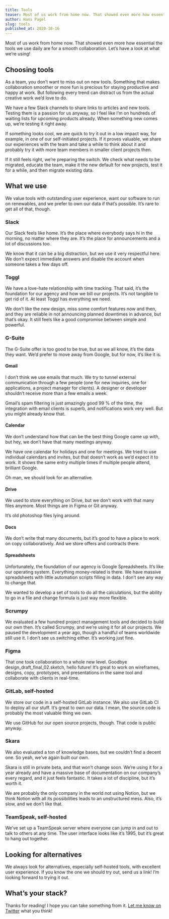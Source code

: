 ```yaml
---
title: Tools
teaser: Most of us work from home now. That showed even more how essential the tools we use daily are for a smooth collaboration. Let’s have a look at what we’re using!
author: Hans Pagel
slug: tools
published_at: 2020-10-16
---
```


Most of us work from home now. That showed even more how essential the tools we use daily are for a smooth collaboration. Let’s have a look at what we’re using!

## Choosing tools
As a team, you don’t want to miss out on new tools. Something that makes collaboration smoother or more fun is precious for staying productive and happy at work. But following every trend can distract us from the actual creative work we’d love to do.

We have a few Slack channels to share links to articles and new tools. Testing them is a passion for us anyway, so I feel like I’m on hundreds of waiting lists for upcoming products already. When something new comes up, we’re testing it right away.

If something looks cool, we are quick to try it out in a low impact way, for example, in one of our self-initiated projects. If it proves valuable, we share our experiences with the team and take a while to think about it and probably try it with more team members in smaller client projects then.

If it still feels right, we’re preparing the switch. We check what needs to be migrated, educate the team, make it the new default for new projects, test it for a while, and then migrate existing data.

## What we use
We value tools with outstanding user experience, want our software to run on renewables, and we prefer to own our data if that’s possible. It’s rare to get all of that, though.

### Slack
Our Slack feels like home. It’s the place where everybody says hi in the morning, no matter where they are. It’s the place for announcements and a lot of discussions too.

We know that it can be a big distraction, but we use it very respectful here. We don’t expect immediate answers and disable the account when someone takes a few days off.

### Toggl
We have a love-hate relationship with time tracking. That said, it’s the foundation for our agency and how we bill our projects. It’s not tangible to get rid of it. At least Toggl has everything we need.

We don’t like the new design, miss some comfort features now and then, and they are reliable in not announcing planned downtimes in advance, but that’s okay. It still feels like a good compromise between simple and powerful.

### G-Suite
The G-Suite offer is too good to be true, but as we all know, it’s the data they want. We’d prefer to move away from Google, but for now, it’s like it is.

#### Gmail
I don’t think we use emails that much. We try to tunnel external communication through a few people (one for new inquiries, one for applications, a project manager for clients). A designer or developer shouldn’t receive more than a few emails a week.

Gmail’s spam filtering is just amazingly good 99 % of the time, the integration with email clients is superb, and notifications work very well. But you might already know that.

#### Calendar
We don’t understand how that can be the best thing Google came up with, but hey, we don’t have that many meetings anyway.

We have one calendar for holidays and one for meetings. We tried to use individual calendars and invites, but that doesn’t work as we’d expect it to work. It shows the same entry multiple times if multiple people attend, brilliant Google.

Oh man, we should look for an alternative.

#### Drive
We used to store everything on Drive, but we don’t work with that many files anymore. Most things are in Figma or Git anyway.

It’s old photoshop files lying around.

#### Docs
We don’t write that many documents, but it’s good to have a place to work on copy collaboratively. And we store offers and contracts there.

#### Spreadsheets
Unfortunately, the foundation of our agency is Google Spreadsheets. It’s like our operating system. Everything money-related is there. We have massive spreadsheets with little automation scripts filling in data. I don’t see any way to change that.

We wanted to develop a set of tools to do all the calculations, but the ability to go in a file and change formula is just way more flexible.

### Scrumpy
We evaluated a few hundred project management tools and decided to build our own then. It’s called Scrumpy, and we’re using it for all our projects. We paused the development a year ago, though a handful of teams worldwide still use it. I don’t see us switching either. It’s working just fine.

### Figma
That one took collaboration to a whole new level. Goodbye design_draft_final_02.sketch, hello future! It’s great to work on wireframes, designs, copy, prototypes, and presentations in the same tool and collaborate with clients in real-time.

### GitLab, self-hosted
We store our code in a self-hosted GitLab instance. We also use GitLab CI to deploy all our stuff. It’s great to own our data. I mean, the source code is probably the most valuable thing we own.

We use GitHub for our open source projects, though. That code is public anyway.

### Skara
We also evaluated a ton of knowledge bases, but we couldn’t find a decent one. So yeah, we’ve again built our own.

Skara is still in private beta, and that won’t change soon. We’re using it for a year already and have a massive base of documentation on our company’s every regard, and it just feels fantastic. It takes a lot of discipline, but it’s worth it.

We are probably the only company in the world not using Notion, but we think Notion with all its possibilities leads to an unstructured mess. Also, it’s slow, and we don’t like that.

### TeamSpeak, self-hosted
We’ve set up a TeamSpeak server where everyone can jump in and out to talk to others at any time. The user interface looks like it’s 1995, but it’s great to hang out together.

## Looking for alternatives
We always look for alternatives, especially self-hosted tools, with excellent user experience. If you know the one we should try out, send us a link! I’m looking forward to trying it out.

## What’s your stack?
Thanks for reading! I hope you can take something from it. [Let me know on Twitter](https://twitter.com/hanspagel) what you think!